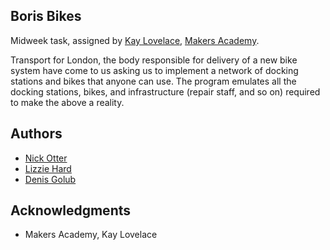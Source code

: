 ## Boris Bikes
Midweek task, assigned by [Kay Lovelace](https://github.com/neoeno), [Makers Academy](http://www.makersacademy.com/).

Transport for London, the body responsible for delivery of a new bike system have come to us asking us to implement a network of docking stations and bikes that anyone can use. The program emulates all the docking stations, bikes, and infrastructure (repair staff, and so on) required to make the above a reality.

## Authors

* [Nick Otter](nickotter.personal@gmail.com)
* [Lizzie Hard](https://github.com/LizH90)
* [Denis Golub](https://github.com/Denisglb)

## Acknowledgments

* Makers Academy, Kay Lovelace
